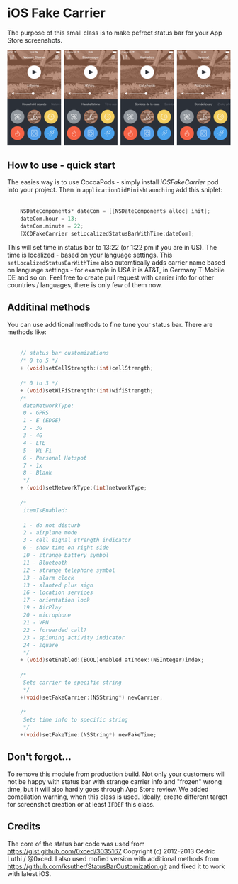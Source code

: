 # iOS Fake Carrier
The purpose of this small class is to make pefrect status bar for your App Store screenshots. 


![example](webimages/statusbars.png?raw=true)

## How to use - quick start
The easies way is to use CocoaPods - simply install *iOSFakeCarrier* pod into your project. Then in `applicationDidFinishLaunching` add this sniplet:

```objective-c

    NSDateComponents* dateCom = [[NSDateComponents alloc] init];
    dateCom.hour = 13;
    dateCom.minute = 22;
    [XCDFakeCarrier setLocalizedStatusBarWithTime:dateCom];

```

This will set time in status bar to 13:22 (or 1:22 pm if you are in US). The time is localized - based on your language settings.
This `setLocalizedStatusBarWithTime` also automtically adds carrier name based on language settings - for example in USA it is AT&T, in 
Germany T-Mobile DE and so on. Feel free to create pull request with carrier info for other countries / languages, there is only few 
of them now.

## Additinal methods
You can use additional methods to fine tune your status bar. There are methods like:

```objective-c

	// status bar customizations
	/* 0 to 5 */
	+ (void)setCellStrength:(int)cellStrength;

	/* 0 to 3 */
	+ (void)setWiFiStrength:(int)wifiStrength;
	/*
	 dataNetworkType:
	 0 - GPRS
	 1 - E (EDGE)
	 2 - 3G
	 3 - 4G
	 4 - LTE
	 5 - Wi-Fi
	 6 - Personal Hotspot
	 7 - 1x
	 8 - Blank
	 */
	+ (void)setNetworkType:(int)networkType;

	/*
	 itemIsEnabled:
	 
	 1 - do not disturb
	 2 - airplane mode
	 3 - cell signal strength indicator
	 6 - show time on right side
	 10 - strange battery symbol
	 11 - Bluetooth
	 12 - strange telephone symbol
	 13 - alarm clock
	 13 - slanted plus sign
	 16 - location services
	 17 - orientation lock
	 19 - AirPlay
	 20 - microphone
	 21 - VPN
	 22 - forwarded call?
	 23 - spinning activity indicator
	 24 - square
	 */
	+ (void)setEnabled:(BOOL)enabled atIndex:(NSInteger)index;

	/*
	 Sets carrier to specific string 
	 */
	+(void)setFakeCarrier:(NSString*) newCarrier;

	/*
	 Sets time info to specific string
	 */
	+(void)setFakeTime:(NSString*) newFakeTime;


```

## Don't forgot...
To remove this module from production build. Not only your customers will not be happy with status bar with strange carrier info and
"frozen" wrong time, but it will also hardly goes through App Store review. We added compilation warning, when this class is used. Ideally, 
create different target for screenshot creation or at least `IFDEF` this class.

## Credits
The core of the status bar code was used from https://gist.github.com/0xced/3035167 Copyright (c) 2012-2013 Cédric Luthi / @0xced. I also 
used mofied version with additional methods from https://github.com/ksuther/StatusBarCustomization.git and fixed it to work with latest iOS.